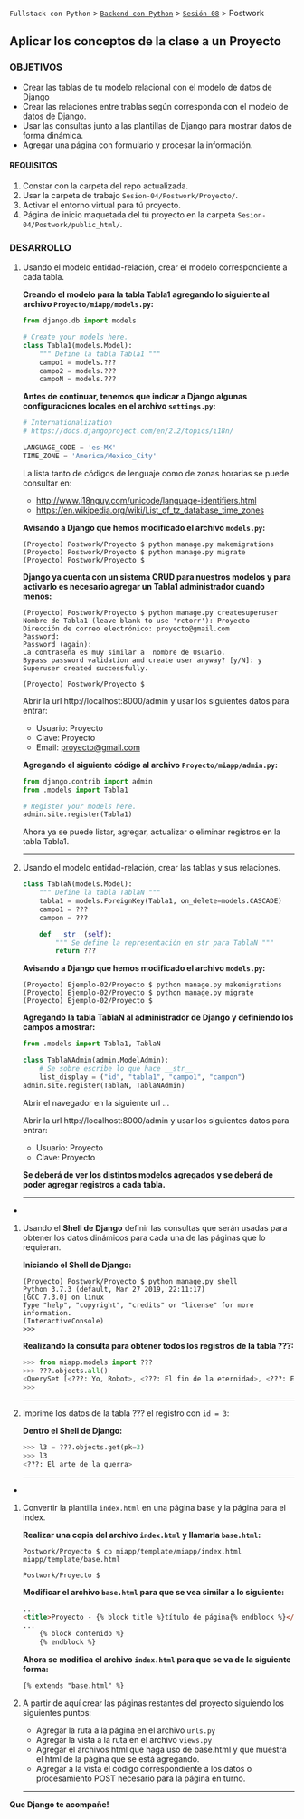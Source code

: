 `Fullstack con Python` > [`Backend con Python`](../../Readme.md) > [`Sesión 08`](../Readme.md) > Postwork
## Aplicar los conceptos de la clase a un Proyecto

### OBJETIVOS
- Crear las tablas de tu modelo relacional con el modelo de datos de Django
- Crear las relaciones entre trablas según corresponda con el modelo de datos de Django.
- Usar las consultas junto a las plantillas de Django para mostrar datos de forma dinámica.
- Agregar una página con formulario y procesar la información.

#### REQUISITOS
1. Constar con la carpeta del repo actualizada.
1. Usar la carpeta de trabajo `Sesion-04/Postwork/Proyecto/`.
1. Activar el entorno virtual para tú proyecto.
1. Página de inicio maquetada del tú proyecto en la carpeta `Sesion-04/Postwork/public_html/`.

### DESARROLLO
1. Usando el modelo entidad-relación, crear el modelo correspondiente a cada tabla.

   __Creando el modelo para la tabla Tabla1 agregando lo siguiente al archivo `Proyecto/miapp/models.py`:__

   ```python
   from django.db import models

   # Create your models here.
   class Tabla1(models.Model):
       """ Define la tabla Tabla1 """
       campo1 = models.???
       campo2 = models.???
       campoN = models.???
   ```

   __Antes de continuar, tenemos que indicar a Django algunas configuraciones locales en el archivo `settings.py`:__

   ```python
   # Internationalization
   # https://docs.djangoproject.com/en/2.2/topics/i18n/

   LANGUAGE_CODE = 'es-MX'
   TIME_ZONE = 'America/Mexico_City'
   ```

   La lista tanto de códigos de lenguaje como de zonas horarias se puede consultar en:
   - http://www.i18nguy.com/unicode/language-identifiers.html
   - https://en.wikipedia.org/wiki/List_of_tz_database_time_zones

   __Avisando a Django que hemos modificado el archivo `models.py`:__

   ```console
   (Proyecto) Postwork/Proyecto $ python manage.py makemigrations
   (Proyecto) Postwork/Proyecto $ python manage.py migrate
   (Proyecto) Postwork/Proyecto $
   ```

   __Django ya cuenta con un sistema CRUD para nuestros modelos y para activarlo es necesario agregar un Tabla1 administrador cuando menos:__

   ```console
   (Proyecto) Postwork/Proyecto $ python manage.py createsuperuser
   Nombre de Tabla1 (leave blank to use 'rctorr'): Proyecto
   Dirección de correo electrónico: proyecto@gmail.com
   Password:
   Password (again):
   La contraseña es muy similar a  nombre de Usuario.
   Bypass password validation and create user anyway? [y/N]: y
   Superuser created successfully.

   (Proyecto) Postwork/Proyecto $
   ```

   Abrir la url http://localhost:8000/admin y usar los siguientes datos para entrar:
   - Usuario: Proyecto
   - Clave: Proyecto
   - Email: proyecto@gmail.com

   __Agregando el siguiente código al archivo `Proyecto/miapp/admin.py`:__

   ```python
   from django.contrib import admin
   from .models import Tabla1

   # Register your models here.
   admin.site.register(Tabla1)
   ```

   Ahora ya se puede listar, agregar, actualizar o eliminar registros en la tabla Tabla1.
   ***

1. Usando el modelo entidad-relación, crear las tablas y sus relaciones.

   ```python
   class TablaN(models.Model):
       """ Define la tabla TablaN """
       tabla1 = models.ForeignKey(Tabla1, on_delete=models.CASCADE)
       campo1 = ???
       campon = ???

       def __str__(self):
           """ Se define la representación en str para TablaN """
           return ???
   ```

   __Avisando a Django que hemos modificado el archivo `models.py`:__

   ```console
   (Proyecto) Ejemplo-02/Proyecto $ python manage.py makemigrations
   (Proyecto) Ejemplo-02/Proyecto $ python manage.py migrate
   (Proyecto) Ejemplo-02/Proyecto $
   ```

   __Agregando la tabla TablaN al administrador de Django y definiendo los campos a mostrar:__

   ```python
   from .models import Tabla1, TablaN

   class TablaNAdmin(admin.ModelAdmin):
       # Se sobre escribe lo que hace __str__
       list_display = ("id", "tabla1", "campo1", "campon")
   admin.site.register(TablaN, TablaNAdmin)
   ```
   Abrir el navegador en la siguiente url ...

   Abrir la url http://localhost:8000/admin y usar los siguientes datos para entrar:
   - Usuario: Proyecto
   - Clave: Proyecto

   __Se deberá de ver los distintos modelos agregados y se deberá de poder agregar registros a cada tabla.__
   ***
-
1. Usando el __Shell de Django__ definir las consultas que serán usadas para obtener los datos dinámicos para cada una de las páginas que lo requieran.

   __Iniciando el Shell de Django:__
   ```console
   (Proyecto) Postwork/Proyecto $ python manage.py shell
   Python 3.7.3 (default, Mar 27 2019, 22:11:17)
   [GCC 7.3.0] on linux
   Type "help", "copyright", "credits" or "license" for more information.
   (InteractiveConsole)
   >>>
   ```

   __Realizando la consulta para obtener todos los registros de la tabla ???:__

   ```python
   >>> from miapp.models import ???
   >>> ???.objects.all()
   <QuerySet [<???: Yo, Robot>, <???: El fin de la eternidad>, <???: El arte de la guerra>]>
   >>>
   ```
   ***

1. Imprime los datos de la tabla ??? el registro con `id = 3`:

   __Dentro el Shell de Django:__

   ```python
   >>> l3 = ???.objects.get(pk=3)
   >>> l3
   <???: El arte de la guerra>
   ```
   ***
-
1. Convertir la plantilla `index.html` en una página base y la página para el index.

   __Realizar una copia del archivo `index.html` y llamarla `base.html`:__

   ```console
   Postwork/Proyecto $ cp miapp/template/miapp/index.html miapp/template/base.html

   Postwork/Proyecto $
   ```
   __Modificar el archivo `base.html` para que se vea similar a lo siguiente:__

   ```html
   ...
   <title>Proyecto - {% block title %}título de página{% endblock %}</title>
   ...
       {% block contenido %}
       {% endblock %}
   ```

   __Ahora se modifica el archivo `index.html` para que se va de la siguiente forma:__

   ```html
   {% extends "base.html" %}
   ```

1. A partir de aquí crear las páginas restantes del proyecto siguiendo los siguientes puntos:

   - Agregar la ruta a la página en el archivo `urls.py`
   - Agregar la vista a la ruta en el archivo `views.py`
   - Agregar el archivos html que haga uso de base.html y que muestra el html de la página que se está agregando.
   - Agregar a la vista el código correspondiente a los datos o procesamiento POST necesario para la página en turno.
   ***

__Que Django te acompañe!__
